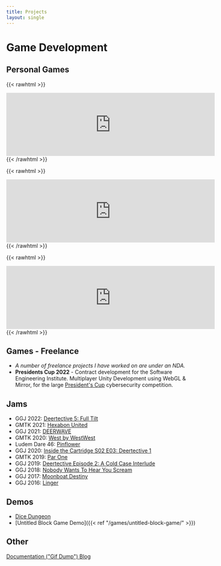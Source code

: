 ```yaml
---
title: Projects
layout: single
---
```

# Game Development

## Personal Games

{{< rawhtml >}}
<iframe src="https://itch.io/embed/265003?linkback=true&amp;dark=true" width="552" height="167" frameborder="0"><a href="https://blooper.itch.io/shadowbright">Shadowbright by Hunter Dyar</a></iframe>
{{< /rawhtml >}}

{{< rawhtml >}}
<iframe src="https://itch.io/embed/393898?dark=true" width="552" height="167" frameborder="0"><a href="https://blooper.itch.io/tiny-hearts">Tiny Hearts by Hunter Dyar</a></iframe>
{{< /rawhtml >}}

{{< rawhtml >}}
<iframe src="https://itch.io/embed/872185?dark=true" width="552" height="167" frameborder="0"><a href="https://blooper.itch.io/pipes">Pipes by Hunter Dyar</a></iframe>
{{< /rawhtml >}}

## Games - Freelance
- *A number of freelance projects I have worked on are under an NDA.*
- **Presidents Cup 2022** - Contract development for the Software Engineering Institute. Multiplayer Unity Development using WebGL & Mirror, for the large [President's Cup](https://youtu.be/7-chaYzLmZg) cybersecurity competition.

## Jams
- GGJ 2022: [Deertective 5: Full Tilt](https://blooper.itch.io/deertective-5-full-tilt)
- GMTK 2021: [Hexabon United](https://blooper.itch.io/hexabon-united)
- GGJ 2021: [DEERWAVE](https://em-grossman.itch.io/deerwave)
- GMTK 2020: [West by WestWest](https://blooper.itch.io/west-by-westwest)
- Ludem Dare 46: [Pinflower](https://blooper.itch.io/west-by-westwest)
- GGJ 2020: [Inside the Cartridge S02 E03: Deertective 1](https://globalgamejam.org/2020/games/inside-cartridge-s02-e03-deertective-1-4)
- GMTK 2019: [Par One](https://blooper.itch.io/par-one)
- GGJ 2019: [Deertective Episode 2: A Cold Case Interlude](https://globalgamejam.org/2019/games/deertective-episode-2-cold-case-interlude)
- GGJ 2018: [Nobody Wants To Hear You Scream]()
- GGJ 2017: [Moonboat Destiny](https://globalgamejam.org/2017/games/moonboat-destiny)
- GGJ 2016: [Linger](https://globalgamejam.org/2016/games/linger)

## Demos
- [Dice Dungeon](https://blooper.itch.io/dice-dungeon)
- [Untitled Block Game Demo]({{< ref "/games/untitled-block-game/" >}})

## Other
[Documentation ("Gif Dump") Blog](https://www.tumblr.com/brightlightkeepgoing)
